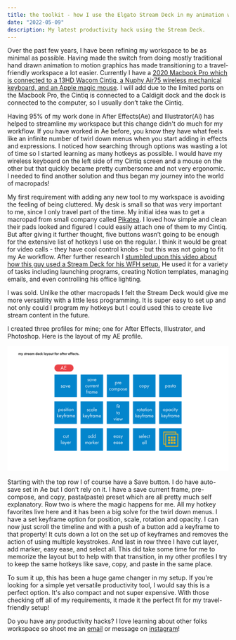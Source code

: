 ```yaml
---
title: the toolkit - how I use the Elgato Stream Deck in my animation workflow.
date: "2022-05-09"
description: My latest productivity hack using the Stream Deck.
---
```


Over the past few years, I have been refining my workspace to be as minimal as possible. Having made the switch from doing mostly traditional hand drawn animation to motion graphics has made transitioning to a travel-friendly workspace a lot easier.  Currently I have a [2020 Macbook Pro which is connected to a 13HD Wacom Cintiq, a Nuphy Air75 wireless mechanical keyboard, and an Apple magic mouse](https://kit.co/courtneypure/desk-tour-kit). I will add due to the limited ports on the Macbook Pro, the Cintiq is connected to a Caldigit dock and the dock is connected to the computer, so I usually don’t take the Cintiq.

Having 95% of my work done in After Effects(Ae) and Illustrator(Ai) has helped to streamline my workspace but this change didn't do much for my workflow. If you have worked in Ae before, you know they have what feels like an infinite number of twirl down menus when you start adding in effects and expressions. I noticed how searching through options was wasting a lot of time so I started learning as many hotkeys as possible. I would have my wireless keyboard on the left side of my Cintiq screen and a mouse on the other but that quickly became pretty cumbersome and not very ergonomic. I needed to find another solution and thus began my journey into the world of macropads!

My first requirement with adding any new tool to my workspace is avoiding the feeling of being cluttered. My desk is small so that was very important to me, since I only travel part of the time.  My initial idea was to get a macropad from small company called [Pikatea](https://www.pikatea.com/). I loved how simple and clean their pads looked and figured I could easily attach one of them to my Cintiq. But after giving it further thought, five buttons wasn’t going to be enough for the extensive list of hotkeys I use on the regular. I think it would be great for video calls - they have cool control knobs - but this was not going to fit my Ae workflow.  After further research I [stumbled upon this video about how this guy used a Stream Deck for his WFH setup.](https://www.youtube.com/watch?v=nrWRzYYC1rE) He used it for a variety of tasks including launching programs, creating Notion templates, managing emails, and even controlling his office lighting.

I was sold. Unlike the other macropads I felt the Stream Deck would give me more versatility with a little less programming. It is super easy to set up and not only could I program my hotkeys but I could used this to create live stream content in the future.

I created three profiles for mine; one for After Effects, Illustrator, and Photoshop. Here is the layout of my AE profile.

![Stream Deck layout for my After Effects profile](./stream-deck.png)

Starting with the top row I of course have a Save button. I do have auto-save set in Ae but I don’t rely on it. I have a save current frame, pre-compose, and copy, pasta(paste) preset which are all pretty much self explanatory. Row two is where the magic happens for me. All my hotkey favorites live here and it has been a big solve for the twirl down menus. I have a set keyframe option for position, scale, rotation and opacity. I can now just scroll the timeline and with a push of a button add a keyframe to that property! It cuts down a lot on the set up of keyframes and removes the action of using multiple keystrokes. And last in row three I have cut layer, add marker, easy ease, and select all. This did take some time for me to memorize the layout but to help with that transition, in my other profiles I try to keep the same hotkeys like save, copy, and paste in the same place.

To sum it up, this has been a huge game changer in my setup. If you're looking for a simple yet versatile productivity tool, I would say this is a perfect option.  It's also compact and not super expensive. With those checking off all of my requirements, it made it the perfect fit for my travel-friendly setup!

Do you have any productivity hacks? I love learning about other folks workspace so shoot me an <a href='mailto:courtneypure@gmail.com'>email</a> or message on [instagram](https://www.instagram.com/courtneypure/)!
